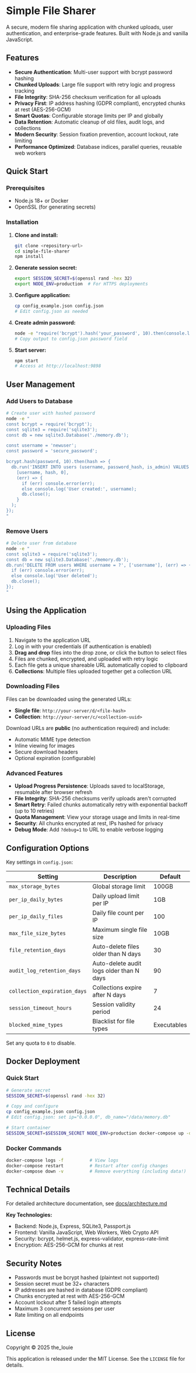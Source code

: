 # Simple File Sharer

A secure, modern file sharing application with chunked uploads, user authentication, and enterprise-grade features. Built with Node.js and vanilla JavaScript.

## Features

- **Secure Authentication**: Multi-user support with bcrypt password hashing
- **Chunked Uploads**: Large file support with retry logic and progress tracking
- **File Integrity**: SHA-256 checksum verification for all uploads
- **Privacy First**: IP address hashing (GDPR compliant), encrypted chunks at rest (AES-256-GCM)
- **Smart Quotas**: Configurable storage limits per IP and globally
- **Data Retention**: Automatic cleanup of old files, audit logs, and collections
- **Modern Security**: Session fixation prevention, account lockout, rate limiting
- **Performance Optimized**: Database indices, parallel queries, reusable web workers

## Quick Start

### Prerequisites
- Node.js 18+ or Docker
- OpenSSL (for generating secrets)

### Installation

1. **Clone and install:**
   ```bash
   git clone <repository-url>
   cd simple-file-sharer
   npm install
   ```

2. **Generate session secret:**
   ```bash
   export SESSION_SECRET=$(openssl rand -hex 32)
   export NODE_ENV=production  # For HTTPS deployments
   ```

3. **Configure application:**
   ```bash
   cp config_example.json config.json
   # Edit config.json as needed
   ```

4. **Create admin password:**
   ```bash
   node -e "require('bcrypt').hash('your_password', 10).then(console.log)"
   # Copy output to config.json password field
   ```

5. **Start server:**
   ```bash
   npm start
   # Access at http://localhost:9898
   ```

## User Management

### Add Users to Database

```bash
# Create user with hashed password
node -e "
const bcrypt = require('bcrypt');
const sqlite3 = require('sqlite3');
const db = new sqlite3.Database('./memory.db');

const username = 'newuser';
const password = 'secure_password';

bcrypt.hash(password, 10).then(hash => {
  db.run('INSERT INTO users (username, password_hash, is_admin) VALUES (?, ?, ?)',
    [username, hash, 0],
    (err) => {
      if (err) console.error(err);
      else console.log('User created:', username);
      db.close();
    }
  );
});
"
```

### Remove Users

```bash
# Delete user from database
node -e "
const sqlite3 = require('sqlite3');
const db = new sqlite3.Database('./memory.db');
db.run('DELETE FROM users WHERE username = ?', ['username'], (err) => {
  if (err) console.error(err);
  else console.log('User deleted');
  db.close();
});
"
```

## Using the Application

### Uploading Files

1. Navigate to the application URL
2. Log in with your credentials (if authentication is enabled)
3. **Drag and drop** files into the drop zone, or click the button to select files
4. Files are chunked, encrypted, and uploaded with retry logic
5. Each file gets a unique shareable URL automatically copied to clipboard
6. **Collections**: Multiple files uploaded together get a collection URL

### Downloading Files

Files can be downloaded using the generated URLs:
- **Single file**: `http://your-server/d/<file-hash>`
- **Collection**: `http://your-server/c/<collection-uuid>`

Download URLs are **public** (no authentication required) and include:
- Automatic MIME type detection
- Inline viewing for images
- Secure download headers
- Optional expiration (configurable)

### Advanced Features

- **Upload Progress Persistence**: Uploads saved to localStorage, resumable after browser refresh
- **File Integrity**: SHA-256 checksums verify uploads aren't corrupted
- **Smart Retry**: Failed chunks automatically retry with exponential backoff (up to 10 retries)
- **Quota Management**: View your storage usage and limits in real-time
- **Security**: All chunks encrypted at rest, IPs hashed for privacy
- **Debug Mode**: Add `?debug=1` to URL to enable verbose logging

## Configuration Options

Key settings in `config.json`:

| Setting | Description | Default |
|---------|-------------|---------|
| `max_storage_bytes` | Global storage limit | 100GB |
| `per_ip_daily_bytes` | Daily upload limit per IP | 1GB |
| `per_ip_daily_files` | Daily file count per IP | 100 |
| `max_file_size_bytes` | Maximum single file size | 10GB |
| `file_retention_days` | Auto-delete files older than N days | 30 |
| `audit_log_retention_days` | Auto-delete audit logs older than N days | 90 |
| `collection_expiration_days` | Collections expire after N days | 7 |
| `session_timeout_hours` | Session validity period | 24 |
| `blocked_mime_types` | Blacklist for file types | Executables |

Set any quota to `0` to disable.

## Docker Deployment

### Quick Start

```bash
# Generate secret
SESSION_SECRET=$(openssl rand -hex 32)

# Copy and configure
cp config_example.json config.json
# Edit config.json: set ip="0.0.0.0", db_name="/data/memory.db"

# Start container
SESSION_SECRET=$SESSION_SECRET NODE_ENV=production docker-compose up -d
```

### Docker Commands

```bash
docker-compose logs -f          # View logs
docker-compose restart          # Restart after config changes
docker-compose down -v          # Remove everything (including data!)
```

## Technical Details

For detailed architecture documentation, see [docs/architecture.md](docs/architecture.md)

**Key Technologies:**
- Backend: Node.js, Express, SQLite3, Passport.js
- Frontend: Vanilla JavaScript, Web Workers, Web Crypto API
- Security: bcrypt, helmet.js, express-validator, express-rate-limit
- Encryption: AES-256-GCM for chunks at rest

## Security Notes

- Passwords must be bcrypt hashed (plaintext not supported)
- Session secret must be 32+ characters
- IP addresses are hashed in database (GDPR compliant)
- Chunks encrypted at rest with AES-256-GCM
- Account lockout after 5 failed login attempts
- Maximum 3 concurrent sessions per user
- Rate limiting on all endpoints

## License

Copyright © 2025 the_louie

This application is released under the MIT License. See the `LICENSE` file for details.